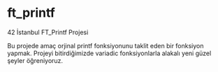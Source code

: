 # ft_printf
42 İstanbul FT_Printf Projesi

Bu projede amaç orjinal printf fonksiyonunu taklit eden bir fonksiyon yapmak. Projeyi bitirdiğimizde variadic fonksiyonlarla alakalı yeni güzel şeyler öğreniyoruz.
